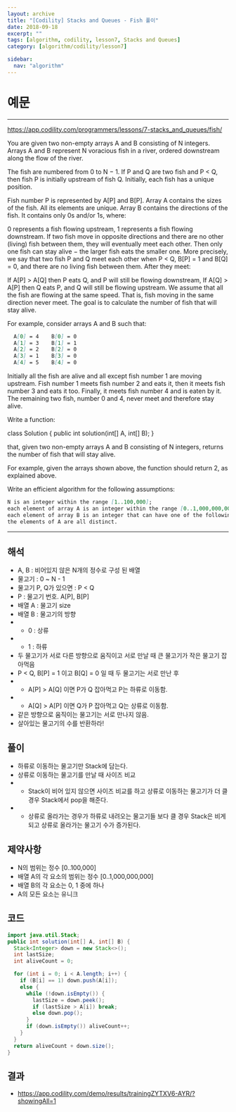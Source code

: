 ```yaml
---
layout: archive
title: "[Codility] Stacks and Queues - Fish 풀이"
date: 2018-09-18
excerpt: ""
tags: [algorithm, codility, lesson7, Stacks and Queues]
category: [algorithm/codility/lesson7]

sidebar:
  nav: "algorithm"
---
```


# 예문

* * *

<https://app.codility.com/programmers/lessons/7-stacks_and_queues/fish/>

You are given two non-empty arrays A and B consisting of N integers. Arrays A and B represent N voracious fish in a river, ordered downstream along the flow of the river.

The fish are numbered from 0 to N − 1. If P and Q are two fish and P < Q, then fish P is initially upstream of fish Q. Initially, each fish has a unique position.

Fish number P is represented by A[P] and B[P]. Array A contains the sizes of the fish. All its elements are unique. Array B contains the directions of the fish. It contains only 0s and/or 1s, where:

0 represents a fish flowing upstream,
1 represents a fish flowing downstream.
If two fish move in opposite directions and there are no other (living) fish between them, they will eventually meet each other. Then only one fish can stay alive − the larger fish eats the smaller one. More precisely, we say that two fish P and Q meet each other when P < Q, B[P] = 1 and B[Q] = 0, and there are no living fish between them. After they meet:

If A[P] > A[Q] then P eats Q, and P will still be flowing downstream,
If A[Q] > A[P] then Q eats P, and Q will still be flowing upstream.
We assume that all the fish are flowing at the same speed. That is, fish moving in the same direction never meet. The goal is to calculate the number of fish that will stay alive.

For example, consider arrays A and B such that:

``` markdown
  A[0] = 4    B[0] = 0
  A[1] = 3    B[1] = 1
  A[2] = 2    B[2] = 0
  A[3] = 1    B[3] = 0
  A[4] = 5    B[4] = 0
```

Initially all the fish are alive and all except fish number 1 are moving upstream. Fish number 1 meets fish number 2 and eats it, then it meets fish number 3 and eats it too. Finally, it meets fish number 4 and is eaten by it. The remaining two fish, number 0 and 4, never meet and therefore stay alive.

Write a function:

class Solution { public int solution(int[] A, int[] B); }

that, given two non-empty arrays A and B consisting of N integers, returns the number of fish that will stay alive.

For example, given the arrays shown above, the function should return 2, as explained above.

Write an efficient algorithm for the following assumptions:

``` markdown
N is an integer within the range [1..100,000];
each element of array A is an integer within the range [0..1,000,000,000];
each element of array B is an integer that can have one of the following values: 0, 1;
the elements of A are all distinct.
```

* * *

## 해석

* A, B : 비어있지 않은 N개의 정수로 구성 된 배열
* 물고기 : 0 ~ N - 1
* 물고기 P, Q가 있으면 : P < Q
* P : 물고기 번호. A[P], B[P]
* 배열 A : 물고기 size
* 배열 B : 물고기의 방향
* * 0 : 상류
* * 1 : 하류
* 두 물고기가 서로 다른 방향으로 움직이고 서로 만날 때 큰 물고기가 작은 물고기 잡아먹음
* P < Q, B[P] = 1 이고 B[Q] = 0 일 때 두 물고기는 서로 만난 후
* * A[P] > A[Q] 이면 P가 Q 잡아먹고 P는 하류로 이동함.
* * A[Q] > A[P] 이면 Q가 P 잡아먹고 Q는 상류로 이동함.
* 같은 방향으로 움직이는 물고기는 서로 만나지 않음.
* 살아있는 물고기의 수를 반환하라!

## 풀이

* 하류로 이동하는 물고기만 Stack에 담는다.
* 상류로 이동하는 물고기를 만날 때 사이즈 비교
* * Stack이 비어 있지 않으면 사이즈 비교를 하고 상류로 이동하는 물고기가 더 클 경우 Stack에서 pop을 해준다.
* * 상류로 올라가는 경우가 하류로 내려오는 물고기들 보다 클 경우 Stack은 비게 되고 상류로 올라가는 물고기 수가 증가된다.

## 제약사항

* N의 범위는 정수 [0..100,000]
* 배열 A의 각 요소의 범위는 정수 [0..1,000,000,000]
* 배열 B의 각 요소는 0, 1 중에 하나
* A의 모든 요소는 유니크

## 코드

``` java
import java.util.Stack;
public int solution(int[] A, int[] B) {
  Stack<Integer> down = new Stack<>();
  int lastSize;
  int aliveCount = 0;

  for (int i = 0; i < A.length; i++) {
    if (B[i] == 1) down.push(A[i]);
    else {
      while (!down.isEmpty()) {
        lastSize = down.peek();
        if (lastSize > A[i]) break;
        else down.pop();
      }
      if (down.isEmpty()) aliveCount++;
    }
  }
  return aliveCount + down.size();
}
```

## 결과

* <https://app.codility.com/demo/results/trainingZYTXV6-AYR/?showingAll=1>